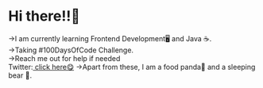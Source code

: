 <html>
<link href="style.css" rel="stylesheet"></link>
<h1> Hi there!!👋</h1>
<p>→I am currently learning Frontend Development🖥 and Java ☕.<br>
→Taking #100DaysOfCode Challenge.<br>
→Reach me out for help if needed<br>
Twitter:<a href="https://twitter.com/LaasyaSetty"> click here😋</a>
→Apart from these, I am a food panda🤤 and a sleeping bear 🐻.



</p>




